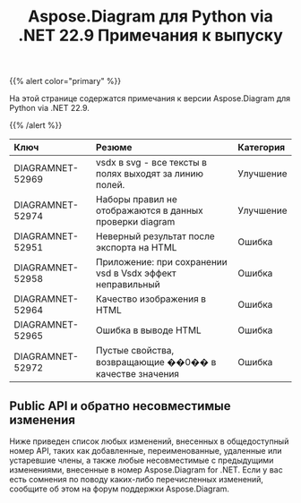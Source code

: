 ﻿---
title: Aspose.Diagram для Python via .NET 22.9 Примечания к выпуску
type: docs
weight: 18
url: /ru/python-net/aspose-diagram-for-python-via-net-22-9-release-notes/
---
{{% alert color="primary" %}} 

На этой странице содержатся примечания к версии Aspose.Diagram для Python via .NET 22.9.

{{% /alert %}} 

|**Ключ**|**Резюме**|**Категория**|
|:- |:- |:- |
|DIAGRAMNET-52969|vsdx в svg - все тексты в полях выходят за линию полей.|Улучшение|
|DIAGRAMNET-52974|Наборы правил не отображаются в данных проверки diagram|Улучшение|
|DIAGRAMNET-52951|Неверный результат после экспорта на HTML|Ошибка|
|DIAGRAMNET-52958|Приложение: при сохранении vsd в Vsdx эффект неправильный|Ошибка|
|DIAGRAMNET-52964|Качество изображения в HTML|Ошибка|
|DIAGRAMNET-52965|Ошибка в выводе HTML|Ошибка|
|DIAGRAMNET-52972|Пустые свойства, возвращающие ��0�� в качестве значения|Ошибка|

## **Public API и обратно несовместимые изменения**
Ниже приведен список любых изменений, внесенных в общедоступный номер API, таких как добавленные, переименованные, удаленные или устаревшие члены, а также любые несовместимые с предыдущими изменениями, внесенные в номер Aspose.Diagram for .NET. Если у вас есть сомнения по поводу каких-либо перечисленных изменений, сообщите об этом на форум поддержки Aspose.Diagram.